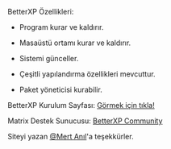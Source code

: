 BetterXP Özellikleri:
- Program kurar ve kaldırır.

- Masaüstü ortamı kurar ve kaldırır.

- Sistemi günceller.

- Çeşitli yapılandırma özellikleri mevcuttur.

- Paket yöneticisi kurabilir.

BetterXP Kurulum Sayfası:
[Görmek için tıkla!](https://betterxp.ml/pages/betterxp.html)

Matrix Destek Sunucusu:
[BetterXP Community](https://matrix.to/#/#betterxp-community:kde.org)

Siteyi yazan [@Mert Anıl](https://github.com/stropen)'a teşekkürler.
